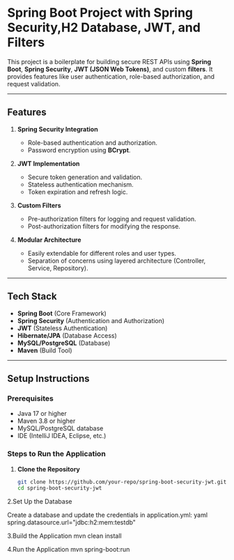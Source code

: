 # Spring Boot Project with Spring Security,H2 Database, JWT, and Filters

This project is a boilerplate for building secure REST APIs using **Spring Boot**, **Spring Security**, **JWT (JSON Web Tokens)**, and custom **filters**. It provides features like user authentication, role-based authorization, and request validation.

---

## Features

1. **Spring Security Integration**
   - Role-based authentication and authorization.
   - Password encryption using **BCrypt**.

2. **JWT Implementation**
   - Secure token generation and validation.
   - Stateless authentication mechanism.
   - Token expiration and refresh logic.

3. **Custom Filters**
   - Pre-authorization filters for logging and request validation.
   - Post-authorization filters for modifying the response.

4. **Modular Architecture**
   - Easily extendable for different roles and user types.
   - Separation of concerns using layered architecture (Controller, Service, Repository).

---

## Tech Stack

- **Spring Boot** (Core Framework)
- **Spring Security** (Authentication and Authorization)
- **JWT** (Stateless Authentication)
- **Hibernate/JPA** (Database Access)
- **MySQL/PostgreSQL** (Database)
- **Maven** (Build Tool)

---

## Setup Instructions

### Prerequisites

- Java 17 or higher
- Maven 3.8 or higher
- MySQL/PostgreSQL database
- IDE (IntelliJ IDEA, Eclipse, etc.)

### Steps to Run the Application

1. **Clone the Repository**
   ```bash
   git clone https://github.com/your-repo/spring-boot-security-jwt.git
   cd spring-boot-security-jwt
2.Set Up the Database

Create a database and update the credentials in application.yml:
yaml
spring.datasource.url="jdbc:h2:mem:testdb"

3.Build the Application
mvn clean install

4.Run the Application
mvn spring-boot:run
  
